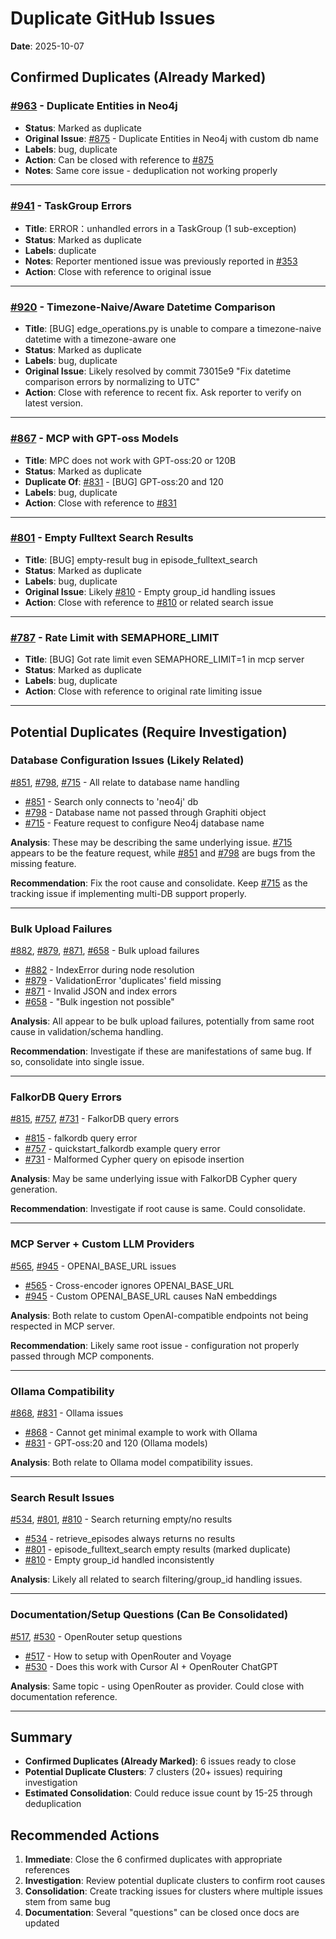 # Duplicate GitHub Issues

**Date**: 2025-10-07

## Confirmed Duplicates (Already Marked)

### [#963](https://github.com/getzep/graphiti/issues/963) - Duplicate Entities in Neo4j
- **Status**: Marked as duplicate
- **Original Issue**: [#875](https://github.com/getzep/graphiti/issues/875) - Duplicate Entities in Neo4j with custom db name
- **Labels**: bug, duplicate
- **Action**: Can be closed with reference to [#875](https://github.com/getzep/graphiti/issues/875)
- **Notes**: Same core issue - deduplication not working properly

---

### [#941](https://github.com/getzep/graphiti/issues/941) - TaskGroup Errors
- **Title**: ERROR：unhandled errors in a TaskGroup (1 sub-exception)
- **Status**: Marked as duplicate
- **Labels**: duplicate
- **Notes**: Reporter mentioned issue was previously reported in [#353](https://github.com/getzep/graphiti/issues/353)
- **Action**: Close with reference to original issue

---

### [#920](https://github.com/getzep/graphiti/issues/920) - Timezone-Naive/Aware Datetime Comparison
- **Title**: [BUG] edge_operations.py is unable to compare a timezone-naive datetime with a timezone-aware one
- **Status**: Marked as duplicate
- **Labels**: bug, duplicate
- **Original Issue**: Likely resolved by commit 73015e9 "Fix datetime comparison errors by normalizing to UTC"
- **Action**: Close with reference to recent fix. Ask reporter to verify on latest version.

---

### [#867](https://github.com/getzep/graphiti/issues/867) - MCP with GPT-oss Models
- **Title**: MPC does not work with GPT-oss:20 or 120B
- **Status**: Marked as duplicate
- **Duplicate Of**: [#831](https://github.com/getzep/graphiti/issues/831) - [BUG] GPT-oss:20 and 120
- **Labels**: bug, duplicate
- **Action**: Close with reference to [#831](https://github.com/getzep/graphiti/issues/831)

---

### [#801](https://github.com/getzep/graphiti/issues/801) - Empty Fulltext Search Results
- **Title**: [BUG] empty-result bug in episode_fulltext_search
- **Status**: Marked as duplicate
- **Labels**: bug, duplicate
- **Original Issue**: Likely [#810](https://github.com/getzep/graphiti/issues/810) - Empty group_id handling issues
- **Action**: Close with reference to [#810](https://github.com/getzep/graphiti/issues/810) or related search issue

---

### [#787](https://github.com/getzep/graphiti/issues/787) - Rate Limit with SEMAPHORE_LIMIT
- **Title**: [BUG] Got rate limit even SEMAPHORE_LIMIT=1 in mcp server
- **Status**: Marked as duplicate
- **Labels**: bug, duplicate
- **Action**: Close with reference to original rate limiting issue

---

## Potential Duplicates (Require Investigation)

### Database Configuration Issues (Likely Related)

[#851](https://github.com/getzep/graphiti/issues/851), [#798](https://github.com/getzep/graphiti/issues/798), [#715](https://github.com/getzep/graphiti/issues/715) - All relate to database name handling
- [#851](https://github.com/getzep/graphiti/issues/851) - Search only connects to 'neo4j' db
- [#798](https://github.com/getzep/graphiti/issues/798) - Database name not passed through Graphiti object
- [#715](https://github.com/getzep/graphiti/issues/715) - Feature request to configure Neo4j database name

**Analysis**: These may be describing the same underlying issue. [#715](https://github.com/getzep/graphiti/issues/715) appears to be the feature request, while [#851](https://github.com/getzep/graphiti/issues/851) and [#798](https://github.com/getzep/graphiti/issues/798) are bugs from the missing feature.

**Recommendation**: Fix the root cause and consolidate. Keep [#715](https://github.com/getzep/graphiti/issues/715) as the tracking issue if implementing multi-DB support properly.

---

### Bulk Upload Failures

[#882](https://github.com/getzep/graphiti/issues/882), [#879](https://github.com/getzep/graphiti/issues/879), [#871](https://github.com/getzep/graphiti/issues/871), [#658](https://github.com/getzep/graphiti/issues/658) - Bulk upload failures
- [#882](https://github.com/getzep/graphiti/issues/882) - IndexError during node resolution
- [#879](https://github.com/getzep/graphiti/issues/879) - ValidationError 'duplicates' field missing
- [#871](https://github.com/getzep/graphiti/issues/871) - Invalid JSON and index errors
- [#658](https://github.com/getzep/graphiti/issues/658) - "Bulk ingestion not possible"

**Analysis**: All appear to be bulk upload failures, potentially from same root cause in validation/schema handling.

**Recommendation**: Investigate if these are manifestations of same bug. If so, consolidate into single issue.

---

### FalkorDB Query Errors

[#815](https://github.com/getzep/graphiti/issues/815), [#757](https://github.com/getzep/graphiti/issues/757), [#731](https://github.com/getzep/graphiti/issues/731) - FalkorDB query errors
- [#815](https://github.com/getzep/graphiti/issues/815) - falkordb query error
- [#757](https://github.com/getzep/graphiti/issues/757) - quickstart_falkordb example query error
- [#731](https://github.com/getzep/graphiti/issues/731) - Malformed Cypher query on episode insertion

**Analysis**: May be same underlying issue with FalkorDB Cypher query generation.

**Recommendation**: Investigate if root cause is same. Could consolidate.

---

### MCP Server + Custom LLM Providers

[#565](https://github.com/getzep/graphiti/issues/565), [#945](https://github.com/getzep/graphiti/issues/945) - OPENAI_BASE_URL issues
- [#565](https://github.com/getzep/graphiti/issues/565) - Cross-encoder ignores OPENAI_BASE_URL
- [#945](https://github.com/getzep/graphiti/issues/945) - Custom OPENAI_BASE_URL causes NaN embeddings

**Analysis**: Both relate to custom OpenAI-compatible endpoints not being respected in MCP server.

**Recommendation**: Likely same root issue - configuration not properly passed through MCP components.

---

### Ollama Compatibility

[#868](https://github.com/getzep/graphiti/issues/868), [#831](https://github.com/getzep/graphiti/issues/831) - Ollama issues
- [#868](https://github.com/getzep/graphiti/issues/868) - Cannot get minimal example to work with Ollama
- [#831](https://github.com/getzep/graphiti/issues/831) - GPT-oss:20 and 120 (Ollama models)

**Analysis**: Both relate to Ollama model compatibility issues.

---

### Search Result Issues

[#534](https://github.com/getzep/graphiti/issues/534), [#801](https://github.com/getzep/graphiti/issues/801), [#810](https://github.com/getzep/graphiti/issues/810) - Search returning empty/no results
- [#534](https://github.com/getzep/graphiti/issues/534) - retrieve_episodes always returns no results
- [#801](https://github.com/getzep/graphiti/issues/801) - episode_fulltext_search empty results (marked duplicate)
- [#810](https://github.com/getzep/graphiti/issues/810) - Empty group_id handled inconsistently

**Analysis**: Likely all related to search filtering/group_id handling issues.

---

### Documentation/Setup Questions (Can Be Consolidated)

[#517](https://github.com/getzep/graphiti/issues/517), [#530](https://github.com/getzep/graphiti/issues/530) - OpenRouter setup questions
- [#517](https://github.com/getzep/graphiti/issues/517) - How to setup with OpenRouter and Voyage
- [#530](https://github.com/getzep/graphiti/issues/530) - Does this work with Cursor AI + OpenRouter ChatGPT

**Analysis**: Same topic - using OpenRouter as provider. Could close with documentation reference.

---

## Summary

- **Confirmed Duplicates (Already Marked)**: 6 issues ready to close
- **Potential Duplicate Clusters**: 7 clusters (20+ issues) requiring investigation
- **Estimated Consolidation**: Could reduce issue count by 15-25 through deduplication

## Recommended Actions

1. **Immediate**: Close the 6 confirmed duplicates with appropriate references
2. **Investigation**: Review potential duplicate clusters to confirm root causes
3. **Consolidation**: Create tracking issues for clusters where multiple issues stem from same bug
4. **Documentation**: Several "questions" can be closed once docs are updated
